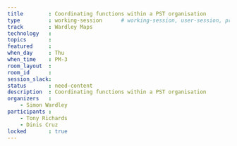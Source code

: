 ```yaml
---
title        : Coordinating functions within a PST organisation
type         : working-session      # working-session, user-session, product-session
track        : Wardley Maps
technology   :
topics       :
featured     :
when_day     : Thu
when_time    : PM-3
room_layout  :
room_id      :
session_slack: 
status       : need-content
description  : Coordinating functions within a PST organisation
organizers   :
    - Simon Wardley
participants :
    - Tony Richards
    - Dinis Cruz
locked       : true
---
```



<!--(add intro)

## WHY

(...)

## What

(...)

## Outcomes

(...)

## References

(...)


## Previous-->
